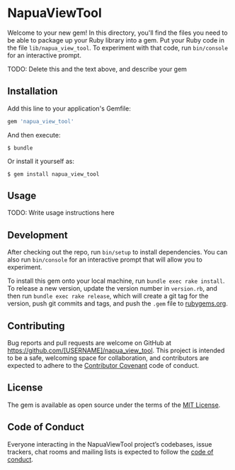 # NapuaViewTool

Welcome to your new gem! In this directory, you'll find the files you need to be able to package up your Ruby library into a gem. Put your Ruby code in the file `lib/napua_view_tool`. To experiment with that code, run `bin/console` for an interactive prompt.

TODO: Delete this and the text above, and describe your gem

## Installation

Add this line to your application's Gemfile:

```ruby
gem 'napua_view_tool'
```

And then execute:

    $ bundle

Or install it yourself as:

    $ gem install napua_view_tool

## Usage

TODO: Write usage instructions here

## Development

After checking out the repo, run `bin/setup` to install dependencies. You can also run `bin/console` for an interactive prompt that will allow you to experiment.

To install this gem onto your local machine, run `bundle exec rake install`. To release a new version, update the version number in `version.rb`, and then run `bundle exec rake release`, which will create a git tag for the version, push git commits and tags, and push the `.gem` file to [rubygems.org](https://rubygems.org).

## Contributing

Bug reports and pull requests are welcome on GitHub at https://github.com/[USERNAME]/napua_view_tool. This project is intended to be a safe, welcoming space for collaboration, and contributors are expected to adhere to the [Contributor Covenant](http://contributor-covenant.org) code of conduct.

## License

The gem is available as open source under the terms of the [MIT License](http://opensource.org/licenses/MIT).

## Code of Conduct

Everyone interacting in the NapuaViewTool project’s codebases, issue trackers, chat rooms and mailing lists is expected to follow the [code of conduct](https://github.com/[USERNAME]/napua_view_tool/blob/master/CODE_OF_CONDUCT.md).
